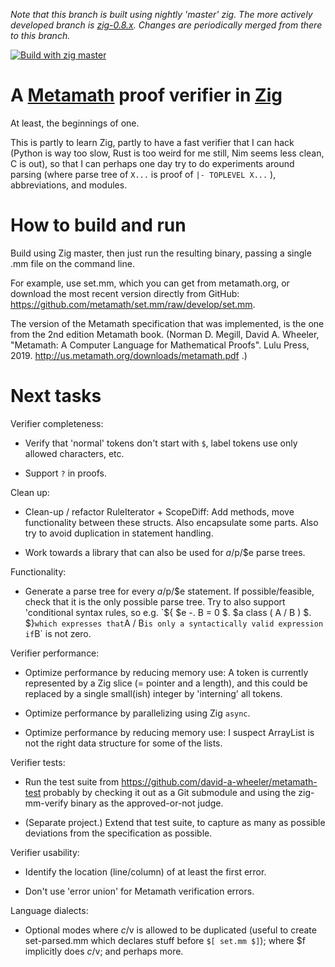 _Note that this branch is built using nightly 'master' zig.
The more actively developed branch is
[zig-0.8.x](https://github.com/marnix/zigmmverify/tree/zig-0.8.x).
Changes are periodically merged from there to this branch._

[![Build with zig master](https://github.com/marnix/zigmmverify/workflows/Build%20with%20zig%20master/badge.svg?branch=zig-master)](https://github.com/marnix/zigmmverify/actions?query=branch%3Azig-master)

# A [Metamath](http://metamath.org) proof verifier in [Zig](https://ziglang.org/)

At least, the beginnings of one.

This is partly to learn Zig,
partly to have a fast verifier that I can hack
(Python is way too slow, Rust is too weird for me still, Nim seems less clean, C is out),
so that I can perhaps one day try to do experiments around
parsing (where parse tree of ` X... ` is proof of ` |- TOPLEVEL X... ` ),
abbreviations,
and modules.

# How to build and run

Build using Zig master, then just run the resulting binary,
passing a single .mm file on the command line.

For example, use set.mm, which you can get from metamath.org,
or download the most recent version directly from GitHub:
https://github.com/metamath/set.mm/raw/develop/set.mm.

The version of the Metamath specification that was implemented, is
the one from the 2nd edition Metamath book.
(Norman D. Megill, David A. Wheeler, 
"Metamath: A Computer Language for Mathematical Proofs".
Lulu Press, 2019.
http://us.metamath.org/downloads/metamath.pdf .)

# Next tasks

Verifier completeness:

- Verify that 'normal' tokens don't start with `$`,
  label tokens use only allowed characters, etc.

- Support `?` in proofs.

Clean up:

- Clean-up / refactor RuleIterator + ScopeDiff:
  Add methods, move functionality between these structs.
  Also encapsulate some parts.
  Also try to avoid duplication in statement handling.

- Work towards a library that can also be used for $a/$p/$e parse trees.

Functionality:

- Generate a parse tree for every $a/$p/$e statement.
  If possible/feasible, check that it is the only possible parse tree.
  Try to also support 'conditional syntax rules,
  so e.g. `${ $e -. B = 0 $. $a class ( A / B ) $. $}` which expresses that
  `A / B` is only a syntactically valid expression if `B` is not zero.

Verifier performance:

- Optimize performance by reducing memory use:
  A token is currently represented by a Zig slice (= pointer and a length),
  and this could be replaced by a single small(ish) integer
  by 'interning' all tokens.

- Optimize performance by parallelizing using Zig `async`.

- Optimize performance by reducing memory use:
  I suspect ArrayList is not the right data structure for some of the lists.

Verifier tests:

- Run the test suite from https://github.com/david-a-wheeler/metamath-test
  probably by checking it out as a Git submodule
  and using the zig-mm-verify binary as the approved-or-not judge.

- (Separate project.) Extend that test suite, to capture as many as possible
  deviations from the specification as possible.

Verifier usability:

- Identify the location (line/column) of at least the first error.

- Don't use 'error union' for Metamath verification errors.

Language dialects:

- Optional modes where $c/$v is allowed to be duplicated
  (useful to create set-parsed.mm which declares stuff before `$[ set.mm $]`);
  where $f implicitly does $c/$v;
  and perhaps more.
